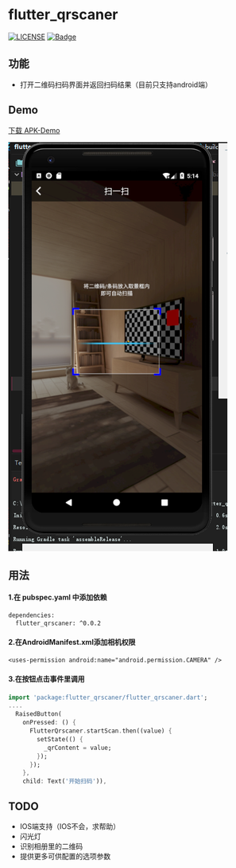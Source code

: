 # flutter_qrscaner
[![LICENSE](https://img.shields.io/badge/license-Anti%20996-blue.svg)](https://github.com/996icu/996.ICU/blob/master/LICENSE)
[![Badge](https://img.shields.io/badge/link-996.icu-red.svg)](https://996.icu/#/zh_CN)

## 功能
- 打开二维码扫码界面并返回扫码结果（目前只支持android端）
## Demo
[下载 APK-Demo](https://fir.im/ayxt)

![](https://github.com/yah0130/flutter_qrscaner/blob/master/%E6%88%AA%E5%9B%BE.png)
## 用法
#### 1.在 pubspec.yaml 中添加依赖
```
dependencies:
  flutter_qrscaner: ^0.0.2
```
#### 2.在AndroidManifest.xml添加相机权限
```
<uses-permission android:name="android.permission.CAMERA" />
```
#### 3.在按钮点击事件里调用
```dart
import 'package:flutter_qrscaner/flutter_qrscaner.dart';
....
  RaisedButton(
    onPressed: () {
      FlutterQrscaner.startScan.then((value) {
        setState(() {
          _qrContent = value;
        });
      });
    },
    child: Text('开始扫码')),
```
## TODO
- IOS端支持（IOS不会，求帮助）
- 闪光灯
- 识别相册里的二维码
- 提供更多可供配置的选项参数
